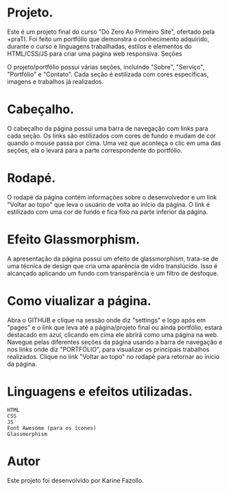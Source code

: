 # Projeto.

Este é um projeto final do curso "Do Zero Ao Primeiro Site", ofertado pela +praTI. Foi feito um portfólio que demonstra o conhecimento adquirido, durante o curso e linguagens trabalhadas, estilos e elementos do HTML/CSS/JS para criar uma página web responsiva.
Seções

O projeto/portfólio possui várias seções, incluindo "Sobre", "Serviço", "Portfólio" e "Contato". Cada seção é estilizada com cores específicas, imagens e trabalhos já realizados.

# Cabeçalho.

O cabeçalho da página possui uma barra de navegação com links para cada seção. Os links são estilizados com cores de fundo e mudam de cor quando o mouse passa por cima. Uma vez que aconteça o clic em uma das seções, ela o levará para a parte correspondente do portfólio.

# Rodapé.

O rodapé da página contém informações sobre o desenvolvedor e um link "Voltar ao topo" que leva o usuário de volta ao início da página. O link é estilizado com uma cor de fundo e fica fixo na parte inferior da página.

# Efeito Glassmorphism.

A apresentação da página possui um efeito de glassmorphism, trata-se de uma técnica de design que cria uma aparência de vidro translúcido. Isso é alcançado aplicando um fundo com transparência e um filtro de desfoque.

# Como viualizar a página.

Abra o GITHUB e clique na sessão onde diz "settings" e logo após em "pages" e o link que leva até a página/projeto final ou ainda portfólio, estará destacado em azul, clicando em cima ele abrirá como uma página na web.
Navegue pelas diferentes seções da página usando a barra de navegação e nos links onde diz "PORTFÓLIO", para visualizar os principais trabalhos realizados.
Clique no link "Voltar ao topo" no rodapé para retornar ao início da página.

# Linguagens e efeitos utilizadas.

    HTML
    CSS
    JS
    Font Awesome (para os ícones)
    Glassmorphism

# Autor

Este projeto foi desenvolvido por Karine Fazollo.
